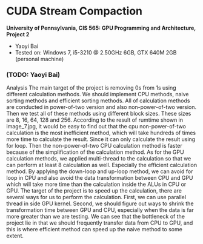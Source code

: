 CUDA Stream Compaction
======================

**University of Pennsylvania, CIS 565: GPU Programming and Architecture, Project 2**

* Yaoyi Bai
* Tested on: Windows 7, i5-3210 @ 2.50GHz 6GB, GTX 640M 2GB (personal machine)

### (TODO: Yaoyi Bai)

Analysis
The main target of the project is removing 0s from 1s using different calculation methods. We should implement CPU methods, naive sorting methods and efficient sorting methods. 
All of calculation methods are conducted in power-of-two version and also non-power-of-two version. Then we test all of these methods using different block sizes. 
These sizes are 8, 16, 64, 128 and 256. 
According to the result of rumtime shown in image_7.jpg, it would be easy to find out that the cpu non-power-of-two calculation is the most inefficient method, which will take hundreds of times more time to calculate the result. Since it can only calculate the result using for loop. 
Then the non-power-of-two CPU calculation method is faster because of the simplification of the calculation method.
As for the GPU calculation methods, we applied multi-thread to the calculation so that we can perform at least 8 calculation as well. Especially the efficient calculation method. By applying the down-loop and up-loop method, we can avoid for loop in CPU and also avoid the data transformation between CPU and GPU which will take more time than the calculation inside the ALUs in CPU or GPU. 
The target of the project is to speed up the calculation, there are several ways for us to perform the calculation. First, we can use parallel thread in side GPU kernel. Second, we should figure out ways to shrink the transformation time between GPU and CPU, especially when the data is far more greater than we are testing. We can see that the bottleneck of the project lie in that we should frequently transfer data from CPU to GPU, and this is where efficient method can speed up the naive method to some extent. 

